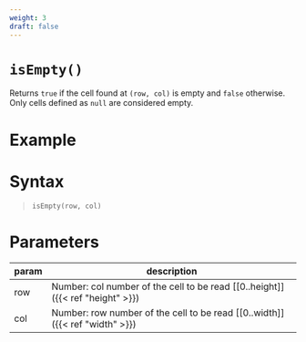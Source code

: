 ```yaml
---
weight: 3
draft: false
---
```


# `isEmpty()`

Returns `true` if the cell found at `(row, col)` is empty and `false` otherwise. Only cells defined as `null` are considered empty.

# Example

# Syntax

> `isEmpty(row, col)`

# Parameters

| param    | description                                                                     |
|----------|---------------------------------------------------------------------------------|
| row      | Number: col number of the cell to be read [\[0..height\]]({{< ref "height" >}}) |
| col      | Number: row number of the cell to be read [\[0..width\]]({{< ref "width" >}})   |
